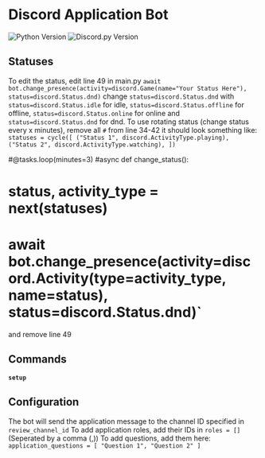 # Discord Application Bot
![Python Version](https://img.shields.io/badge/python-3.8%2B-blue) ![Discord.py Version](https://img.shields.io/badge/discord.py-2.0%2B-orange)

## Statuses
To edit the status, edit line 49 in main.py `await bot.change_presence(activity=discord.Game(name="Your Status Here"), status=discord.Status.dnd)` change `status=discord.Status.dnd` with `status=discord.Status.idle` for idle, `status=discord.Status.offline` for offline, `status=discord.Status.online` for online and `status=discord.Status.dnd` for dnd.
To use rotating status (change status every x minutes), remove all `#` from line 34-42 it should look something like:
`statuses = cycle([
    ("Status 1", discord.ActivityType.playing),
    ("Status 2", discord.ActivityType.watching),
])`

#@tasks.loop(minutes=3)
#async def change_status():
#    status, activity_type = next(statuses)
#    await bot.change_presence(activity=discord.Activity(type=activity_type, name=status), status=discord.Status.dnd)`
and remove line 49

## Commands
**`setup`**

## Configuration
The bot will send the application message to the channel ID specified in `review_channel_id`
To add application roles, add their IDs in `roles = []` (Seperated by a comma (,))
To add questions, add them here:
`application_questions = [
    "Question 1",
    "Question 2"
]`
